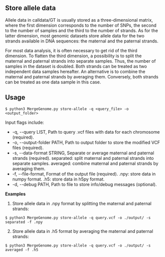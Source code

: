 ## Store allele data

Allele data in calldata/GT is usually stored as a three-dimensional matrix, where the first dimension corresponds to the number of SNPs, the second to the number of samples and the third to the number of strands. As for the latter dimension, most genomic datasets store allele data for the two strands available in DNA sequences: the maternal and the paternal strands.

For most data analysis, it is often necessary to get rid of the third dimension. To flatten the third dimension, a possibility is to split the maternal and paternal strands into separate samples. Thus, the number of samples in the dataset is doubled. Both strands can be treated as two independent data samples hereafter. An alternative is to combine the maternal and paternal strands by averaging them. Conversely, both strands can be treated as one data sample in this case.

## Usage

```
$ python3 MergeGenome.py store-allele -q <query_file> -o <output_folder>
```

Input flags include:

* -q, --query LIST, Path to query .vcf files with data for each chromosome (required).
* -o, --output-folder PATH, Path to output folder to store the modified VCF files (required).
* -s, --data-format STRING, Separate or average maternal and paternal strands (required).
    separated: split maternal and paternal strands into separate samples. 
    averaged: combine maternal and  paternal strands by averaging them.
* -f, --file-format, Format of the output file (required).
    .npy: store data in numpy format.
    .h5: store data in h5py format.
* -d, --debug PATH, Path to file to store info/debug messages (optional).

**Examples**

1. Store allele data in .npy format by splitting the maternal and paternal strands:

```
$ python3 MergeGenome.py store-allele -q query.vcf -o ./output/ -s separated -f .npy
```

2. Store allele data in .h5 format by averaging the maternal and paternal strands:

```
$ python3 MergeGenome.py store-allele -q query.vcf -o ./output/ -s averaged -f .h5
```
